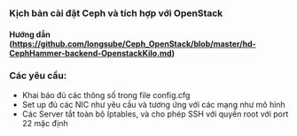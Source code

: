 ﻿### Kịch bản cài đặt Ceph và tích hợp với OpenStack

#### Hướng dẫn (https://github.com/longsube/Ceph_OpenStack/blob/master/hd-CephHammer-backend-OpenstackKilo.md)

### Các yêu cầu:
- Khai báo đủ các thông số trong file config.cfg
- Set up đủ các NIC như yêu cầu và tương ứng với các mạng như mô hình
- Các Server tắt toàn bộ Iptables, và cho phép SSH với quyền root với port 22 mặc định